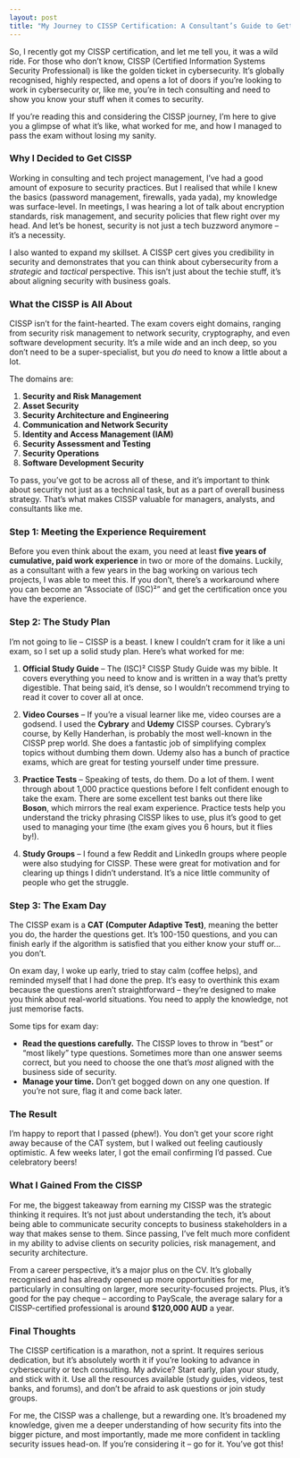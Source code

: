 ```yaml
---
layout: post
title: "My Journey to CISSP Certification: A Consultant’s Guide to Getting Certified"
---
```

So, I recently got my CISSP certification, and let me tell you, it was a wild ride. For those who don’t know, CISSP (Certified Information Systems Security Professional) is like the golden ticket in cybersecurity. It’s globally recognised, highly respected, and opens a lot of doors if you’re looking to work in cybersecurity or, like me, you’re in tech consulting and need to show you know your stuff when it comes to security.

If you’re reading this and considering the CISSP journey, I’m here to give you a glimpse of what it’s like, what worked for me, and how I managed to pass the exam without losing my sanity.

### Why I Decided to Get CISSP

Working in consulting and tech project management, I’ve had a good amount of exposure to security practices. But I realised that while I knew the basics (password management, firewalls, yada yada), my knowledge was surface-level. In meetings, I was hearing a lot of talk about encryption standards, risk management, and security policies that flew right over my head. And let’s be honest, security is not just a tech buzzword anymore – it’s a necessity.

I also wanted to expand my skillset. A CISSP cert gives you credibility in security and demonstrates that you can think about cybersecurity from a *strategic* and *tactical* perspective. This isn’t just about the techie stuff, it’s about aligning security with business goals.

### What the CISSP is All About

CISSP isn’t for the faint-hearted. The exam covers eight domains, ranging from security risk management to network security, cryptography, and even software development security. It’s a mile wide and an inch deep, so you don’t need to be a super-specialist, but you *do* need to know a little about a lot.

The domains are:
1. **Security and Risk Management**
2. **Asset Security**
3. **Security Architecture and Engineering**
4. **Communication and Network Security**
5. **Identity and Access Management (IAM)**
6. **Security Assessment and Testing**
7. **Security Operations**
8. **Software Development Security**

To pass, you’ve got to be across all of these, and it’s important to think about security not just as a technical task, but as a part of overall business strategy. That’s what makes CISSP valuable for managers, analysts, and consultants like me.

### Step 1: Meeting the Experience Requirement

Before you even think about the exam, you need at least **five years of cumulative, paid work experience** in two or more of the domains. Luckily, as a consultant with a few years in the bag working on various tech projects, I was able to meet this. If you don’t, there’s a workaround where you can become an “Associate of (ISC)²” and get the certification once you have the experience.

### Step 2: The Study Plan

I’m not going to lie – CISSP is a beast. I knew I couldn’t cram for it like a uni exam, so I set up a solid study plan. Here’s what worked for me:

1. **Official Study Guide** – The (ISC)² CISSP Study Guide was my bible. It covers everything you need to know and is written in a way that’s pretty digestible. That being said, it’s dense, so I wouldn’t recommend trying to read it cover to cover all at once.

2. **Video Courses** – If you’re a visual learner like me, video courses are a godsend. I used the **Cybrary** and **Udemy** CISSP courses. Cybrary’s course, by Kelly Handerhan, is probably the most well-known in the CISSP prep world. She does a fantastic job of simplifying complex topics without dumbing them down. Udemy also has a bunch of practice exams, which are great for testing yourself under time pressure.

3. **Practice Tests** – Speaking of tests, do them. Do a lot of them. I went through about 1,000 practice questions before I felt confident enough to take the exam. There are some excellent test banks out there like **Boson**, which mirrors the real exam experience. Practice tests help you understand the tricky phrasing CISSP likes to use, plus it’s good to get used to managing your time (the exam gives you 6 hours, but it flies by!).

4. **Study Groups** – I found a few Reddit and LinkedIn groups where people were also studying for CISSP. These were great for motivation and for clearing up things I didn’t understand. It’s a nice little community of people who get the struggle.

### Step 3: The Exam Day

The CISSP exam is a **CAT (Computer Adaptive Test)**, meaning the better you do, the harder the questions get. It’s 100-150 questions, and you can finish early if the algorithm is satisfied that you either know your stuff or… you don’t.

On exam day, I woke up early, tried to stay calm (coffee helps), and reminded myself that I had done the prep. It’s easy to overthink this exam because the questions aren’t straightforward – they’re designed to make you think about real-world situations. You need to apply the knowledge, not just memorise facts.

Some tips for exam day:
- **Read the questions carefully.** The CISSP loves to throw in “best” or “most likely” type questions. Sometimes more than one answer seems correct, but you need to choose the one that’s *most* aligned with the business side of security.
- **Manage your time.** Don’t get bogged down on any one question. If you’re not sure, flag it and come back later.

### The Result

I’m happy to report that I passed (phew!). You don’t get your score right away because of the CAT system, but I walked out feeling cautiously optimistic. A few weeks later, I got the email confirming I’d passed. Cue celebratory beers!

### What I Gained From the CISSP

For me, the biggest takeaway from earning my CISSP was the strategic thinking it requires. It’s not just about understanding the tech, it’s about being able to communicate security concepts to business stakeholders in a way that makes sense to them. Since passing, I’ve felt much more confident in my ability to advise clients on security policies, risk management, and security architecture.

From a career perspective, it’s a major plus on the CV. It’s globally recognised and has already opened up more opportunities for me, particularly in consulting on larger, more security-focused projects. Plus, it’s good for the pay cheque – according to PayScale, the average salary for a CISSP-certified professional is around **$120,000 AUD** a year.

### Final Thoughts

The CISSP certification is a marathon, not a sprint. It requires serious dedication, but it’s absolutely worth it if you’re looking to advance in cybersecurity or tech consulting. My advice? Start early, plan your study, and stick with it. Use all the resources available (study guides, videos, test banks, and forums), and don’t be afraid to ask questions or join study groups.

For me, the CISSP was a challenge, but a rewarding one. It’s broadened my knowledge, given me a deeper understanding of how security fits into the bigger picture, and most importantly, made me more confident in tackling security issues head-on. If you’re considering it – go for it. You’ve got this!